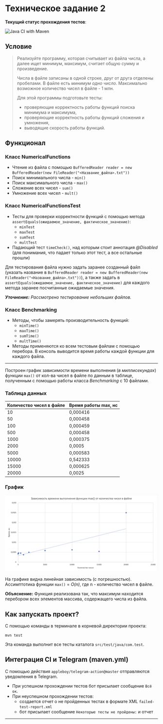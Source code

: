 # Техническое задание 2

__Текущий статус прохождения тестов__:

![Java CI with Maven](https://github.com/vera-tkacheva/TZ2/actions/workflows/maven.yml/badge.svg)


## Условие
> Реализуйте программу, которая считывает из файла числа, а далее ищет минимум, максимум, считает общую сумму и произведение.
> 
> Числа в файле записаны в одной строке, друг от друга отделены пробелами. В файле есть *минимум одно число*. Максимально возможное количество чисел в файле - 1 млн.
> 
> Для этой программы подготовьте тесты:
>  - проверяющие корректность работы функций поиска минимума и максимума,
>  - проверяющие корректность работы функций сложения и умножения,
>  - выводящие скорость работы функций.



## Функционал
### Класс NumericalFunctions
- Чтение из файла с помощью `BufferedReader reader = new BufferedReader(new FileReader("<Название_файла>.txt"))`
- Поиск минимального числа - `min()`
- Поиск максимального числа - `max()`
- Сложение всех чисел - `sum()`
- Умножение всех чисел - `mult()`
### Класс NumericalFunctionsTest
- Тесты для проверки корректности функций с помощью метода `assertEquals(ожидаемое_значение, фактическое_значение)`:
  - `minTest`
  - `maxTest`
  - `sumTest`
  - `multTest`
- Падающий тест `timeCheck()`, над которым стоит аннотация *@Disabled* (для понимания, что падает только этот тест, а все остальные прошли)

Для тестирования файла нужно задать заранее созданный файл
(указать название в `BufferedReader reader = new BufferedReader(new FileReader("<Название_файла>.txt"))`), а также
задать в `assertEquals(ожидаемое_значение, фактическое_значение)` для каждого метода заранее посчитанные ожидаемые значения.

*__Уточнение:__ Рассмотрено тестирование небольших файлов.*


### Класс Benchmarking
- Методы, чтобы замерять производительность функций:
  - `minTime()`
  - `maxTime()`
  - `sumTime()`
  - `multTime()`
- Методы применяются ко всем тестовым файлам с помощью перебора. В консоль выводится время работы каждой функции для каждого файла.
-------
Построен график зависимости времени выполнения (*в миллисекундах*) функции `max()` от кол-ва чисел в файле по данным в таблице, полученным с помощью работы класса *Benchmarking* с 10 файлами.
### Таблица данных
| Количество чисел в файле | Время работы max, нс 
|:-------------------------|:--------------------
10	| 0,000416
50	| 0,000458
100	| 0,000459
500	| 0,000458
1000 | 0,000375
2000 |	0,0005
5000 |	0,000583
10000	| 0,542333
15000	| 0,000625
20000	| 0,0025

### График

![график](graphic.png)

На графике видна линейная зависимость (с погрешностью). Ассимптотика функции `max()` = *O(n)*, где n - количество чисел в файле. 

__Объяснение:__ Функция реализована так, что максимум находится перебором всех элементов массива, содержащего числа из файла.


## Как запускать проект?
С помощью команды в терминале в корневой директории проекта:
```
mvn test
```
Эта команда выполнит все тесты каталога `src/test/java/com.test`.

## Интеграция CI и Telegram (maven.yml)
С помощью действия `appleboy/telegram-action@master` отправляются уведомления в Telegram.

- При успешном прохождении тестов бот присылает сообщение `Всё ок`.
- При неуспешном прохождении тестов:
  - создается отчет о не пройденных тестах в формате XML `failed-test-report.xml`
  - бот присылает сообщение `Некоторые тесты не пройдены:` и отчет
-----
